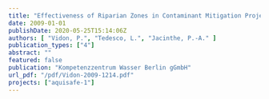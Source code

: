 ```yaml
---
title: "Effectiveness of Riparian Zones in Contaminant Mitigation Project acronym: AQUISAFE 1"
date: 2009-01-01
publishDate: 2020-05-25T15:14:06Z
authors: [ "Vidon, P.", "Tedesco, L.", "Jacinthe, P.-A." ]
publication_types: ["4"]
abstract: ""
featured: false
publication: "Kompetenzzentrum Wasser Berlin gGmbH"
url_pdf: "/pdf/Vidon-2009-1214.pdf"
projects: ["aquisafe-1"]
---
```


